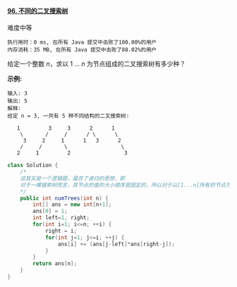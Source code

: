 #### [96. 不同的二叉搜索树](https://leetcode-cn.com/problems/unique-binary-search-trees/)

难度中等

```
执行用时：0 ms, 在所有 Java 提交中击败了100.00%的用户
内存消耗：35 MB, 在所有 Java 提交中击败了88.02%的用户
```



给定一个整数 *n*，求以 1 ... *n* 为节点组成的二叉搜索树有多少种？

**示例:**

```
输入: 3
输出: 5
解释:
给定 n = 3, 一共有 5 种不同结构的二叉搜索树:

   1         3     3      2      1
    \       /     /      / \      \
     3     2     1      1   3      2
    /     /       \                 \
   2     1         2                 3
```



```java
class Solution {
    /*
    这其实是一个逻辑题，蕴含了递归的思想，即
    对于一棵搜索树而言，其节点的值的大小顺序是固定的，所以对于以[1...n]所有的节点为根的情况，左右子树的节点值是有顺序的，那么比如[1,2,3]和[5,6,7]就没有太大的差别，都是n=3的情况时的树的个数
    */
    public int numTrees(int n) {
        int[] ans = new int[n+1];
        ans[0] = 1;
        int left=1, right;
        for(int i=1; i<=n; ++i) {
            right = i;
            for(int j=1; j<=i; ++j) {
                ans[i] += (ans[j-left]*ans[right-j]);
            }
        }
        return ans[n];
    }
}
```



